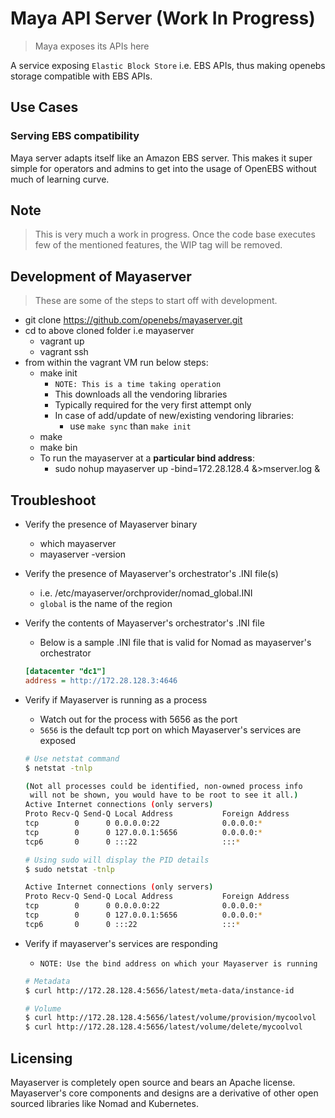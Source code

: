 # Maya API Server (Work In Progress)

> Maya exposes its APIs here

A service exposing `Elastic Block Store` i.e. EBS APIs, thus making openebs 
storage compatible with EBS APIs.

## Use Cases

### Serving EBS compatibility

Maya server adapts itself like an Amazon EBS server. This makes it super simple
for operators and admins to get into the usage of OpenEBS without much of learning
curve.

## Note

> This is very much a work in progress. Once the code base executes few of the 
mentioned features, the WIP tag will be removed.

## Development of Mayaserver

> These are some of the steps to start off with development.

- git clone https://github.com/openebs/mayaserver.git
- cd to above cloned folder i.e mayaserver
  - vagrant up
  - vagrant ssh
- from within the vagrant VM run below steps:
  - make init
    - `NOTE: This is a time taking operation`
    - This downloads all the vendoring libraries
    - Typically required for the very first attempt only
    - In case of add/update of new/existing vendoring libraries:
      - use `make sync` than `make init`
  - make
  - make bin
  - To run the mayaserver at a **particular bind address**:
    - sudo nohup mayaserver up -bind=172.28.128.4 &>mserver.log &

## Troubleshoot

- Verify the presence of Mayaserver binary
  - which mayaserver
  - mayaserver -version

- Verify the presence of Mayaserver's orchestrator's .INI file(s)
  - i.e. /etc/mayaserver/orchprovider/nomad_global.INI
  - `global` is the name of the region

- Verify the contents of Mayaserver's orchestrator's .INI file
  - Below is a sample .INI file that is valid for Nomad as mayaserver's orchestrator

  ```ini
  [datacenter "dc1"]
  address = http://172.28.128.3:4646

  ```

- Verify if Mayaserver is running as a process
    - Watch out for the process with 5656 as the port
    - `5656` is the default tcp port on which Mayaserver's services are exposed

  ```bash
  # Use netstat command
  $ netstat -tnlp

  (Not all processes could be identified, non-owned process info
   will not be shown, you would have to be root to see it all.)
  Active Internet connections (only servers)
  Proto Recv-Q Send-Q Local Address           Foreign Address         State       PID/Program name
  tcp        0      0 0.0.0.0:22              0.0.0.0:*               LISTEN      -
  tcp        0      0 127.0.0.1:5656          0.0.0.0:*               LISTEN      -
  tcp6       0      0 :::22                   :::*                    LISTEN      -

  # Using sudo will display the PID details
  $ sudo netstat -tnlp

  Active Internet connections (only servers)
  Proto Recv-Q Send-Q Local Address           Foreign Address         State       PID/Program name
  tcp        0      0 0.0.0.0:22              0.0.0.0:*               LISTEN      1258/sshd
  tcp        0      0 127.0.0.1:5656          0.0.0.0:*               LISTEN      3078/mayaserver 
  tcp6       0      0 :::22                   :::*                    LISTEN      1258/sshd
  ```

- Verify if mayaserver's services are responding
  - `NOTE: Use the bind address on which your Mayaserver is running`

  ```bash
  # Metadata
  $ curl http://172.28.128.4:5656/latest/meta-data/instance-id

  # Volume
  $ curl http://172.28.128.4:5656/latest/volume/provision/mycoolvol
  $ curl http://172.28.128.4:5656/latest/volume/delete/mycoolvol
  ```

## Licensing

Mayaserver is completely open source and bears an Apache license. Mayaserver's
core components and designs are a derivative of other open sourced libraries 
like Nomad and Kubernetes.
